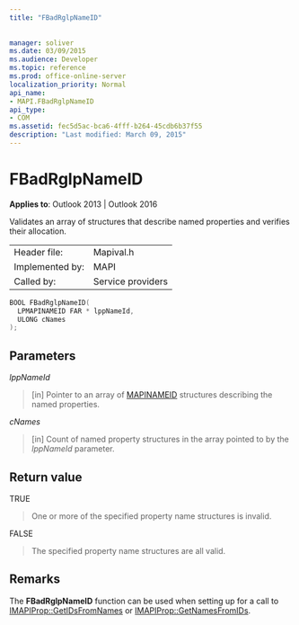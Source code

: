 ```yaml
---
title: "FBadRglpNameID"
 
 
manager: soliver
ms.date: 03/09/2015
ms.audience: Developer
ms.topic: reference
ms.prod: office-online-server
localization_priority: Normal
api_name:
- MAPI.FBadRglpNameID
api_type:
- COM
ms.assetid: fec5d5ac-bca6-4fff-b264-45cdb6b37f55
description: "Last modified: March 09, 2015"
---
```


# FBadRglpNameID

  
  
**Applies to**: Outlook 2013 | Outlook 2016 
  
Validates an array of structures that describe named properties and verifies their allocation. 
  
|||
|:-----|:-----|
|Header file:  <br/> |Mapival.h  <br/> |
|Implemented by:  <br/> |MAPI  <br/> |
|Called by:  <br/> |Service providers  <br/> |
   
```cpp
BOOL FBadRglpNameID(
  LPMAPINAMEID FAR * lppNameId,
  ULONG cNames
);
```

## Parameters

 _lppNameId_
  
> [in] Pointer to an array of [MAPINAMEID](mapinameid.md) structures describing the named properties. 
    
 _cNames_
  
> [in] Count of named property structures in the array pointed to by the  _lppNameId_ parameter. 
    
## Return value

TRUE 
  
> One or more of the specified property name structures is invalid. 
    
FALSE 
  
> The specified property name structures are all valid.
    
## Remarks

The **FBadRglpNameID** function can be used when setting up for a call to [IMAPIProp::GetIDsFromNames](imapiprop-getidsfromnames.md) or [IMAPIProp::GetNamesFromIDs](imapiprop-getnamesfromids.md). 
  

